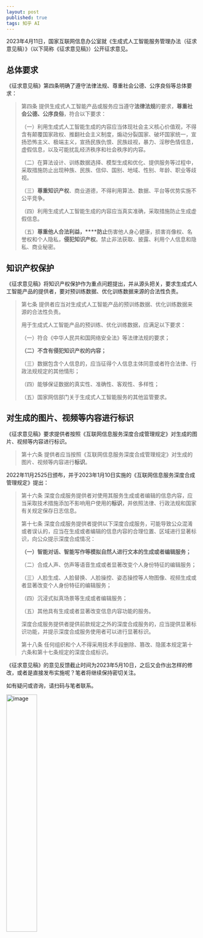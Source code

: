 ```yaml
---
layout: post
published: true
tags: 知乎 AI
---
```


2023年4月11日，国家互联网信息办公室就《生成式人工智能服务管理办法（征求意见稿）》（以下简称《征求意见稿》）公开征求意见。




## 总体要求

《征求意见稿》第四条明确了遵守法律法规、尊重社会公德、公序良俗等总体要求：

> 第四条 提供生成式人工智能产品或服务应当遵守**法律法规**的要求，**尊重社会公德、公序良俗**，符合以下要求：
> 
> （一）利用生成式人工智能生成的内容应当体现社会主义核心价值观，不得含有颠覆国家政权、推翻社会主义制度，煽动分裂国家、破坏国家统一，宣扬恐怖主义、极端主义，宣扬民族仇恨、民族歧视，暴力、淫秽色情信息，虚假信息，以及可能扰乱经济秩序和社会秩序的内容。
> 
> （二）在算法设计、训练数据选择、模型生成和优化、提供服务等过程中，采取措施防止出现种族、民族、信仰、国别、地域、性别、年龄、职业等歧视。
> 
> （三）**尊重知识产权**、商业道德，不得利用算法、数据、平台等优势实施不公平竞争。
> 
> （四）利用生成式人工智能生成的内容应当真实准确，采取措施防止生成虚假信息。
> 
> （五）**尊重他人合法利益，****防止**伤害他人身心健康，损害肖像权、名誉权和个人隐私，**侵犯知识产权**。禁止非法获取、披露、利用个人信息和隐私、商业秘密。

## 知识产权保护

《征求意见稿》将知识产权保护作为重点问题提出，并从源头把关，要求生成式人工智能产品的提供者，要对预训练数据、优化训练数据来源的合法性负责。

> 第七条 提供者应当对生成式人工智能产品的预训练数据、优化训练数据来源的合法性负责。
> 
> 用于生成式人工智能产品的预训练、优化训练数据，应满足以下要求：
> 
> （一）符合《中华人民共和国网络安全法》等法律法规的要求；
> 
> **（二）不含有侵犯知识产权的内容；**
> 
> （三）数据包含个人信息的，应当征得个人信息主体同意或者符合法律、行政法规规定的其他情形；
> 
> （四）能够保证数据的真实性、准确性、客观性、多样性；
> 
> （五）国家网信部门关于生成式人工智能服务的其他监管要求。

## 对生成的图片、视频等内容进行标识

《征求意见稿》要求提供者按照《互联网信息服务深度合成管理规定》对生成的图片、视频等内容进行标识。

> 第十六条 提供者应当按照《互联网信息服务深度合成管理规定》对生成的图片、视频等内容进行**标识**。

2022年11月2525日颁布，并于2023年1月10日实施的《互联网信息服务深度合成管理规定》提出：

> 第十六条 深度合成服务提供者对使用其服务生成或者编辑的信息内容，应当采取技术措施添加不影响用户使用的**标识**，并依照法律、行政法规和国家有关规定保存日志信息。
> 
> 第十七条 深度合成服务提供者提供以下深度合成服务，可能导致公众混淆或者误认的，应当在生成或者编辑的信息内容的合理位置、区域进行显著标识，向公众提示深度合成情况：
> 
> **（一）智能对话、智能写作等模拟自然人进行文本的生成或者编辑服务；**
> 
> （二）合成人声、仿声等语音生成或者显著改变个人身份特征的编辑服务；
> 
> （三）人脸生成、人脸替换、人脸操控、姿态操控等人物图像、视频生成或者显著改变个人身份特征的编辑服务；
> 
> （四）沉浸式拟真场景等生成或者编辑服务；
> 
> （五）其他具有生成或者显著改变信息内容功能的服务。
> 
> 深度合成服务提供者提供前款规定之外的深度合成服务的，应当提供显著标识功能，并提示深度合成服务使用者可以进行显著标识。
> 
> 第十八条 任何组织和个人不得采用技术手段删除、篡改、隐匿本规定第十六条和第十七条规定的深度合成标识。


《征求意见稿》的意见反馈截止时间为2023年5月10日，之后又会作出怎样的修改，或者是直接发布实施呢？笔者将继续保持密切关注。

如有疑问或咨询，请扫码与笔者联系。


<p></p>
<img width="40%" alt="image" src="https://user-images.githubusercontent.com/131635505/234598194-caff1c68-9720-482e-818f-5241224c7352.png">


